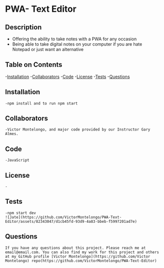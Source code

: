 # PWA- Text Editor
  
  ## Description
  - Offering the ability to take notes with a PWA for any occasion
  - Being able to take digital notes on your computer if you are hate Notepad or just want an alternative
  
  ## Table on Contents
  
  -[Installation](#installation)
  -[Collaborators](#collaborators)
  -[Code](#code)
  -[License](#license)
  -[Tests](#tests)
  -[Questions](#questions)
  
  ## Installation
    -npm install and to run npm start
   
  ## Collaborators
    -Victor Montelongo, and major code provided by our Instructor Gary Almes. 
  
  ## Code
    -JavaScript
  
  ## License
    -
    
  ## Tests
    -npm start dev
    ![Jate](https://github.com/VictorMontelongo/PWA-Text-Editor/assets/82343047/d1cb45fd-93d9-4a83-bbeb-f5997201ad7e)


  ## Questions
    If you have any questions about this project. Please reach me at email@email.com. You can also find my work for this project and others at my GitHub profile [Victor Montelongo](https://github.com/Victor Montelongo) repo(https://github.com/VictorMontelongo/PWA-Text-Editor)
  
  
